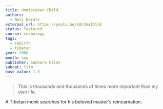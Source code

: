 ```yaml
---
title: Unmistaken Child
authors:
  - Nati Baratz
external_url: https://youtu.be/z8LSha1D1lE
status: featured
course: cosmology
tags:
  - rebirth
  - tibetan
year: 2008
month: sep
publisher: Samsara Films
subcat: film
base_value: 1.3
---
```


> This is thousands and thousands of times more important than my own life.

A Tibetan monk searches for his beloved master's reincarnation.
